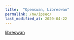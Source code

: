 ```yaml
---
title:  "Openswan, Libreswan"
permalink: /nw/ipsec/
last_modified_at: 2020-04-22
---
```


[libreswan](https://github.com/hayleyshim/libreswan)



